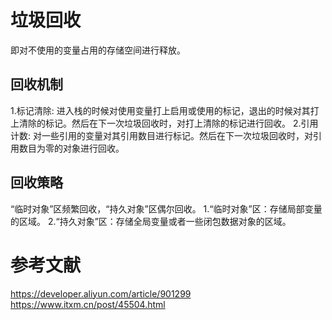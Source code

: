 # 垃圾回收
即对不使用的变量占用的存储空间进行释放。
## 回收机制
1.标记清除: 进入栈的时候对使用变量打上启用或使用的标记，退出的时候对其打上清除的标记。然后在下一次垃圾回收时，对打上清除的标记进行回收。
2.引用计数: 对一些引用的变量对其引用数目进行标记。然后在下一次垃圾回收时，对引用数目为零的对象进行回收。

## 回收策略
“临时对象”区频繁回收，“持久对象”区偶尔回收。
1.“临时对象”区：存储局部变量的区域。
2.“持久对象”区：存储全局变量或者一些闭包数据对象的区域。

# 参考文献
https://developer.aliyun.com/article/901299
https://www.itxm.cn/post/45504.html